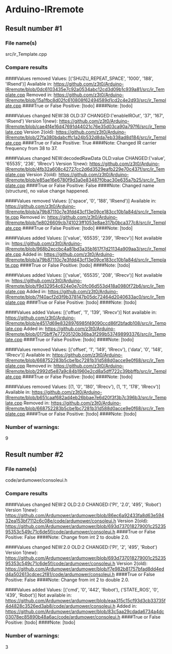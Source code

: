 # Arduino-IRremote

## Result number #1

### File name(s)
src/ir_Template.cpp

### Compare results

####Values removed
Values: [('SHUZU_REPEAT_SPACE', '1000', '188', 'IRsend')]
Available in: https://github.com/z3t0/Arduino-IRremote/blob/0dc6103435e7c92a0534abc12cd3d09b1c939a81/src/ir_Template.cpp
Removed in: https://github.com/z3t0/Arduino-IRremote/blob/15a1fbc8d02fc610808f62494589d1cd2c4e2d93/src/ir_Template.cpp
####True or False Positive:
[todo]
####Note:
[todo]

####Values changed
NEW:38
OLD:37
CHANGED:('enableIROut', '37', '167', 'IRsend')
Version 1(new): https://github.com/z3t0/Arduino-IRremote/blob/cae4f4e16d47691d44021c76e35d03ca90a797f6/src/ir_Template.cpp
Version 2(old): https://github.com/z3t0/Arduino-IRremote/blob/27fa380bdabcffc1a24b532d8da7eb338ad8d184/src/ir_Template.cpp
####True or False Positive:
True
####Note:
Changed  IR carrier frequency from 38 to 37.

####Values changed
NEW:decodedRawData
OLD:value
CHANGED:('value', '65535', '236', 'IRrecv')
Version 1(new): https://github.com/z3t0/Arduino-IRremote/blob/4fb32a608c42727cc2d6d3529eafb229e70c437f/src/ir_Template.cpp
Version 2(old): https://github.com/z3t0/Arduino-IRremote/blob/e85ae16e6780f9d3a0e83487f0bac30e635a7b25/src/ir_Template.cpp
####True or False Positive:
False
####Note:
Changed name (structure), no value change happened.

####Values removed
Values: [('space', '0', '188', 'IRsend')]
Available in: https://github.com/z3t0/Arduino-IRremote/blob/a79b87110c7e3fdd43cf13e09ce183cc10b1a84d/src/ir_Template.cpp
Removed in: https://github.com/z3t0/Arduino-IRremote/blob/1e8026609cb741023ff1053e8ae317b0bca377c8/src/ir_Template.cpp
####True or False Positive:
[todo]
####Note:
[todo]

####Values added
Values: [('value', '65535', '239', 'IRrecv')]
Not available in: https://github.com/z3t0/Arduino-IRremote/blob/968b2eccbc4a81bd3a35b1617f7d21134a909aa3/src/ir_Template.cpp
Added in: https://github.com/z3t0/Arduino-IRremote/blob/a79b87110c7e3fdd43cf13e09ce183cc10b1a84d/src/ir_Template.cpp
####True or False Positive:
[todo]
####Note:
[todo]

####Values added
Values: [('value', '65535', '208', 'IRrecv')]
Not available in: https://github.com/z3t0/Arduino-IRremote/blob/f9d32954c624e0e7c0fc06d553d418a0980f72b6/src/ir_Template.cpp
Added in: https://github.com/z3t0/Arduino-IRremote/blob/7f40acf2d3f9b378147b05dc72464d2040633ac0/src/ir_Template.cpp
####True or False Positive:
[todo]
####Note:
[todo]

####Values added
Values: [('offset', '1', '139', 'IRrecv')]
Not available in: https://github.com/z3t0/Arduino-IRremote/blob/e4517d69e8328976985f49090ccd86f2bfadb108/src/ir_Template.cpp
Added in: https://github.com/z3t0/Arduino-IRremote/blob/0175bff7e77205120b36ba3f299b537498993376/src/ir_Template.cpp
####True or False Positive:
[todo]
####Note:
[todo]

####Values removed
Values: [('offset', '1', '149', 'IRrecv'), ('data', '0', '148', 'IRrecv')]
Available in: https://github.com/z3t0/Arduino-IRremote/blob/668752283b5cbe1bc7281b31d588d0acce9e0f68/src/ir_Template.cpp
Removed in: https://github.com/z3t0/Arduino-IRremote/blob/2992d5e87a9c84b1960e2cd8a5dff722c39bbffb/src/ir_Template.cpp
####True or False Positive:
[todo]
####Note:
[todo]

####Values removed
Values: [(1, '0', '180', 'IRrecv'), (1, '1', '178', 'IRrecv')]
Available in: https://github.com/z3t0/Arduino-IRremote/blob/b651caaf682ad4eb26bbae7e6d20f3f3b7c396b3/src/ir_Template.cpp
Removed in: https://github.com/z3t0/Arduino-IRremote/blob/668752283b5cbe1bc7281b31d588d0acce9e0f68/src/ir_Template.cpp
####True or False Positive:
[todo]
####Note:
[todo]

### Number of warnings:
9

## Result number #2

### File name(s)
code/ardumower/consoleui.h

### Compare results

####Values changed
NEW:2
OLD:2.0
CHANGED:('PI', '2.0', '495', 'Robot')
Version 1(new): https://github.com/Ardumower/ardumower/blob/86ec6a92433fa8d63e59432ea153bf7112c6c08e/code/ardumower/consoleui.h
Version 2(old): https://github.com/Ardumower/ardumower/blob/693d737018279001c2523595353c549c71c6de5f/code/ardumower/consoleui.h
####True or False Positive:
False
####Note:
Change from int 2 to double 2.0.

####Values changed
NEW:2.0
OLD:2
CHANGED:('PI', '2', '495', 'Robot')
Version 1(new): https://github.com/Ardumower/ardumower/blob/693d737018279001c2523595353c549c71c6de5f/code/ardumower/consoleui.h
Version 2(old): https://github.com/Ardumower/ardumower/blob/f7e982b81757bfad8dd4edd4a502613cdcec2f81/code/ardumower/consoleui.h
####True or False Positive:
False
####Note:
Change from int 2 to double 2.0.

####Values added
Values: [('cmd', '0', '442', 'Robot'), ('STATE_ROS', '0', '439', 'Robot')]
Not available in: https://github.com/Ardumower/ardumower/blob/eaa315c15cf93d3cb33735f4d4828c3526ed3ab8/code/ardumower/consoleui.h
Added in: https://github.com/Ardumower/ardumower/blob/83c5aa29cdada6734a4dc03078ec85890b48a6ac/code/ardumower/consoleui.h
####True or False Positive:
[todo]
####Note:
[todo]

### Number of warnings:
3